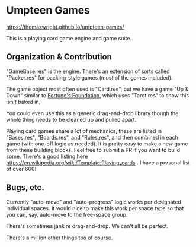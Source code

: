 # Umpteen Games

https://thomaswright.github.io/umpteen-games/

This is a playing card game engine and game suite.

## Organization & Contribution

"GameBase.res" is the engine. There's an extension of sorts called "Packer.res" for packing-style games (most of the games included).

The game object most often used is "Card.res", but we have a game "Up & Down" similar to [Fortune's Foundation](https://www.zachtronics.com/solitaire-collection/), which uses "Tarot.res" to show this isn't baked in.

You could even use this as a generic drag-and-drop library though the whole thing needs to be cleaned up and pulled apart.

Playing card games share a lot of mechanics, these are listed in "Bases.res", "Boards.res", and "Rules.res", and then combined in each game (with one-off logic as needed).
It is pretty easy to make a new game from these building blocks. Feel free to submit a PR if you want to build some. There's a good listing here https://en.wikipedia.org/wiki/Template:Playing_cards . I have a personal list of over 600!

## Bugs, etc.

Currently "auto-move" and "auto-progress" logic works per designated individual spaces. It would nice to make this work per space type so that you can, say, auto-move to the free-space group.

There's sometimes jank re drag-and-drop. We can't all be perfect.

There's a million other things too of course.
